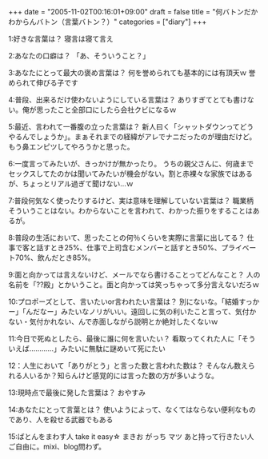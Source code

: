 +++
date = "2005-11-02T00:16:01+09:00"
draft = false
title = "何バトンだかわからんバトン（言葉バトン？）"
categories = ["diary"]
+++

1:好きな言葉は？
寝言は寝て言え

2:あなたの口癖は？
「あ、そういうこと？」

3:あなたにとって最大の褒め言葉は？
何を誉められても基本的には有頂天ｗ 誉められて伸びる子です

4:普段、出来るだけ使わないようにしている言葉は？
ありすぎてとても書けない。俺が思ったこと全部口にしたら会社クビになるｗ

5:最近、言われて一番腹の立った言葉は？
新人曰く「シャットダウンってどうやるんでしょうか」。まぁそれまでの経緯がアレでナニだったのが理由だけど。もう鼻エンピツしてやろうかと思った。

6:一度言ってみたいが、きっかけが無かったり。
うちの親父さんに、何歳までセックスしてたのかは聞いてみたいが機会がない。割と赤裸々な家族ではあるが、ちょっとリアル過ぎて聞けない…ｗ

7:普段何気なく使ったりするけど、実は意味を理解していない言葉は？
職業柄そういうことはない。わからないことを言われて、わかった振りをすることはあるが。

8:普段の生活において、思ったことの何％くらいを実際に言葉に出してる？
仕事で客と話すとき25%、仕事で上司含むメンバーと話すとき50%、プライベート70%、飲んだとき85%。

9:面と向かっては言えないけど、メールでなら書けることってどんなこと？
人の名前を「??殿」とかいうこと。面と向かっては笑っちゃって多分言えないだろｗ

10:プロポーズとして、言いたいor言われたい言葉は？
別にないな。「結婚すっかー」「んだなー」みたいなノリがいい。遠回しに気の利いたこと言って、気付かない・気付かれない、んで赤面しながら説明とか絶対したくないｗ

11:今日で死ぬとしたら、最後に誰に何を言いたい？
看取ってくれた人に「そういえば…………」みたいに無駄に謎めいて死にたい

12：人生において「ありがとう」と言った数と言われた数は？
そんなん数えられる人いるか？知らんけど感覚的には言った数の方が多いような。

13:現時点で最後に発した言葉は？
おやすみ

14:あなたにとって言葉とは？
使いようによって、なくてはならない便利なものであり、人を殺せる武器でもある

15:ばとんをまわす人
take it easy☆
まきお
がっち
マツ
あと持って行きたい人ご自由に。mixi、blog問わず。
